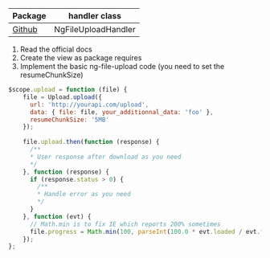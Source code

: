 | Package | handler class|
| ---- | --- |
| [Github](https://github.com/danialfarid/ng-file-upload) | NgFileUploadHandler |

1. Read the official docs
2. Create the view as package requires 
3. Implement the basic ng-file-upload code (you need to set the resumeChunkSize)


```javascript
$scope.upload = function (file) {
    file = Upload.upload({
      url: 'http://yourapi.com/upload',
      data: { file: file, your_additionnal_data: 'foo' },
      resumeChunkSize: '5MB'
    });
    
    file.upload.then(function (response) {
      /**
      * User response after download as you need 
      */
    }, function (response) {
      if (response.status > 0) {
        /**
        * Handle error as you need
        */
      }
    }, function (evt) {
      // Math.min is to fix IE which reports 200% sometimes
      file.progress = Math.min(100, parseInt(100.0 * evt.loaded / evt.total));
    });
};
```